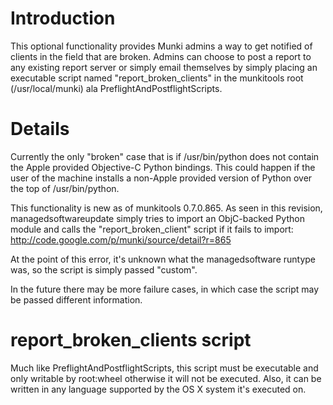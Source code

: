 # Introduction #

This optional functionality provides Munki admins a way to get notified of clients in the field that are broken. Admins can choose to post a report to any existing report server or simply email themselves by simply placing an executable script named "report\_broken\_clients" in the munkitools root (/usr/local/munki) ala PreflightAndPostflightScripts.

# Details #

Currently the only "broken" case that is if /usr/bin/python does not contain the Apple provided Objective-C Python bindings.  This could happen if the user of the machine installs a non-Apple provided version of Python over the top of /usr/bin/python.

This functionality is new as of munkitools 0.7.0.865.  As seen in this revision, managedsoftwareupdate simply tries to import an ObjC-backed Python module and calls the "report\_broken\_client" script if it fails to import: http://code.google.com/p/munki/source/detail?r=865

At the point of this error, it's unknown what the managedsoftware runtype was, so the script is simply passed "custom".

In the future there may be more failure cases, in which case the script may be passed different information.

# report\_broken\_clients script #

Much like PreflightAndPostflightScripts, this script must be executable and only writable by root:wheel otherwise it will not be executed.  Also, it can be written in any language supported by the OS X system it's executed on.